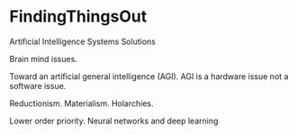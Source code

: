 # FindingThingsOut
Artificial Intelligence Systems Solutions

Brain mind issues.

Toward an artificial general intelligence (AGI). AGI is a hardware issue not a software issue. 

Reductionism. Materialism. Holarchies.

Lower order priority. Neural networks and deep learning
